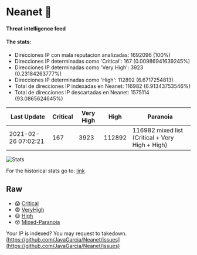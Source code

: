# Neanet :hocho:
#### Threat intelligence feed
#### The stats:

- Direcciones IP con mala reputacion analizadas: 1692096 (100%)
- Direcciones IP determinadas como 'Critical':  167 (0.00986941639245%)
- Direcciones IP determinadas como 'Very High':  3923 (0.23184263777%)
- Direcciones IP determinadas como 'High':  112892 (6.6717254813)
- Total de direcciones IP indexadas en Neanet:  116982 (6.91343753546%)
- Total de direcciones IP descartadas en Neanet:  1575114 (93.0865624645%)

| Last Update | Critical | Very High | High | Paranoia |
| --- | --- | --- | --- | --- |
| 2021-02-26 07:02:21 | 167 | 3923 | 112892 | 116982 mixed list (Critical + Very High + High)|

![Stats](https://docs.google.com/spreadsheets/d/e/2PACX-1vSnaNMIXVabIpDJjufMlzH7poXnshF3mgd8Is1g9ytUEzVsP5my4Trn8f-xkoLLQ38xpL3HtmUexLo6/pubchart?oid=501124687&format=image)

For the historical stats go to: [link](/stats.csv)
## Raw
- :scream: [Critical](https://raw.githubusercontent.com/JavaGarcia/Neanet/master/blacklists/neanet_critical.txt)
- :fearful: [VeryHigh](https://raw.githubusercontent.com/JavaGarcia/Neanet/master/blacklists/neanet_veryHigh.txtt)
- :frowning: [High](https://raw.githubusercontent.com/JavaGarcia/Neanet/master/blacklists/neanet_high.txt)
- :dizzy_face: [Mixed-Paranoia](https://raw.githubusercontent.com/JavaGarcia/Neanet/master/blacklists/neanet_all.txt)


Your IP is indexed? You may request to takedown. [https://github.com/JavaGarcia/Neanet/issues](https://github.com/JavaGarcia/Neanet/issues)























































































































































































































































































































































































































































































































































































































































































































































































































































































































































































































































































































































































































































































































































































































































































































































































































































































































































































































































































































































































































































































































































































































































































































































































































































































































































































































































































































































































































































































































































































































































































































































































































































































































































































































































































































































































































































































































































































































































































































































































































































































































































































































































































































































































































































































































































































































































